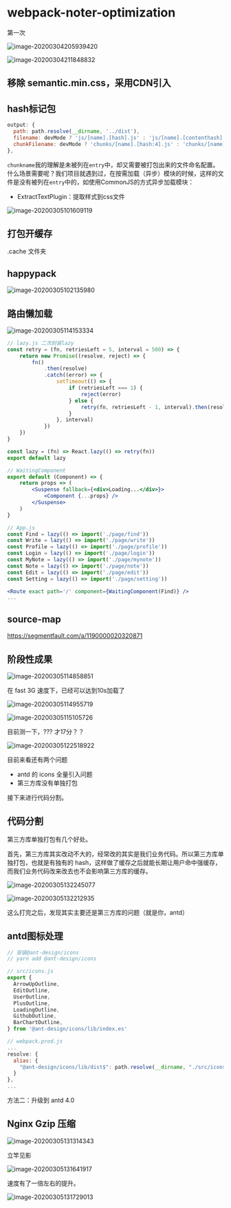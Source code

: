 

# webpack-noter-optimization





第一次

![image-20200304205939420](http://qn-noter.yunxi.site/imagehost/m9qjl.png)



![image-20200304211848832](http://qn-noter.yunxi.site/imagehost/ub6m7.png-style1)



## 移除 semantic.min.css，采用CDN引入





## hash标记包

```javascript
output: {
  path: path.resolve(__dirname, '../dist'),
  filename: devMode ? 'js/[name].[hash].js' : 'js/[name].[contenthash].js',
  chunkFilename: devMode ? 'chunks/[name].[hash:4].js' : 'chunks/[name].[contenthash].js',
},
```

`chunkname`我的理解是未被列在`entry`中，却又需要被打包出来的文件命名配置。什么场景需要呢？我们项目就遇到过，在按需加载（异步）模块的时候，这样的文件是没有被列在`entry`中的，如使用CommonJS的方式异步加载模块：

- ExtractTextPlugin：提取样式到css文件

![image-20200305101609119](http://qn-noter.yunxi.site/imagehost/k8ogm.png-style1)



## 打包开缓存

.cache 文件夹



## happypack

![image-20200305102135980](http://qn-noter.yunxi.site/imagehost/8qtqg.png-style1)





## 路由懒加载

![image-20200305114153334](http://qn-noter.yunxi.site/imagehost/ckh1w.png-style1)

```jsx
// lazy.js 二次封装lazy
const retry = (fn, retriesLeft = 5, interval = 500) => {
	return new Promise((resolve, reject) => {
		fn()
			.then(resolve)
			.catch((error) => {
				setTimeout(() => {
					if (retriesLeft === 1) {
						reject(error)
					} else {
						retry(fn, retriesLeft - 1, interval).then(resolve, reject)
					}
				}, interval)
			})
	})
}

const lazy = (fn) => React.lazy(() => retry(fn))
export default lazy

// WaitingComponent
export default (Component) => {
	return props => (
		<Suspense fallback={<div>Loading...</div>}>
			<Component {...props} />
		</Suspense>
	)
}

// App.js
const Find = lazy(() => import('./page/find'))
const Write = lazy(() => import('./page/write'))
const Profile = lazy(() => import('./page/profile'))
const Login = lazy(() => import('./page/login'))
const MyNote = lazy(() => import('./page/mynote'))
const Note = lazy(() => import('./page/note'))
const Edit = lazy(() => import('./page/edit'))
const Setting = lazy(() => import('./page/setting'))

<Route exact path='/' component={WaitingComponent(Find)} />
...
```





## source-map

https://segmentfault.com/a/1190000020320871



## 阶段性成果

![image-20200305114858851](http://qn-noter.yunxi.site/imagehost/o774l.png-style1)

在 fast 3G 速度下，已经可以达到10s加载了

![image-20200305114955719](http://qn-noter.yunxi.site/imagehost/o5y3z.png-style1)

![image-20200305115105726](http://qn-noter.yunxi.site/imagehost/i5n8s.png-style1)



目前测一下，??? 才17分？？

![image-20200305122518922](http://qn-noter.yunxi.site/imagehost/3ojbr.png-style1)





目前来看还有两个问题

- antd 的 icons 全量引入问题
- 第三方库没有单独打包

接下来进行代码分割。



## 代码分割

第三方库单独打包有几个好处。

首先，第三方库其实改动不大的，经常改的其实是我们业务代码。所以第三方库单独打包，也就是有独有的 hash，这样做了缓存之后就能长期让用户命中强缓存，而我们业务代码改来改去也不会影响第三方库的缓存。

![image-20200305132245077](http://qn-noter.yunxi.site/imagehost/cfhkc.png-style1)

![image-20200305132212935](http://qn-noter.yunxi.site/imagehost/gey5r.png-style1)

这么打完之后，发现其实主要还是第三方库的问题（就是你，antd）



## antd图标处理

```javascript
// 安装@ant-design/icons
// yarn add @ant-design/icons

// src/icons.js
export {
  ArrowUpOutline,
  EditOutline,
  UserOutline,
  PlusOutline,
  LoadingOutline,
  GithubOutline,
  BarChartOutline,
} from '@ant-design/icons/lib/index.es'

// webpack.prod.js
...
resolve: {
  alias: {
    "@ant-design/icons/lib/dist$": path.resolve(__dirname, "./src/icons.js")
  }
},
...
```



方法二：升级到 antd 4.0



## Nginx Gzip 压缩

![image-20200305131314343](http://qn-noter.yunxi.site/imagehost/tiqrv.png-style1)

立竿见影

![image-20200305131641917](http://qn-noter.yunxi.site/imagehost/5txq0.png-style1)

速度有了一倍左右的提升。

![image-20200305131729013](http://qn-noter.yunxi.site/imagehost/emeho.png-style1)